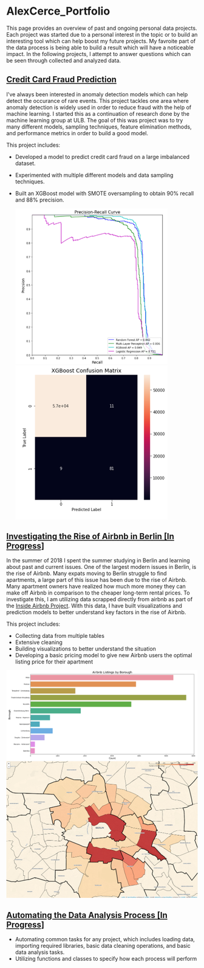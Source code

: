 # AlexCerce_Portfolio
This page provides an overview of past and ongoing personal data projects. Each project was started due to a personal
interest in the topic or to build an interesting tool which can help boost my future projects. My favroite part of the
data process is being able to build a result which will have a noticeable impact. In the following projects, I attempt
to answer questions which can be seen through collected and analyzed data.

## [Credit Card Fraud Prediction](https://github.com/alexcerce/CreditCardFraud)
I've always been interested in anomaly detection models which can help detect the occurance of rare events.
This project tackles one area where anomaly detection is widely used in order to reduce fraud with the help
of machine learning. I started this as a continuation of research done by the machine learning group at ULB.
The goal of this was project was to try many different models, sampling techniques, feature elimination methods,
and performance metrics in order to build a good model.

This project includes:
* Developed a model to predict credit card fraud on a large imbalanced dataset.
* Experimented with multiple different models and data sampling techniques.
* Built an XGBoost model with SMOTE oversampling to obtain 90% recall and 88% precision.
  
  <p float="left">
  <img src="images/PR.PNG" width="400" />
  <img src="images/XGBoost_ConfusionMatrix.PNG" width="400" />
  </p>

## [Investigating the Rise of Airbnb in Berlin \[In Progress\]](https://github.com/alexcerce/Berlin_Airbnb)
  In the summer of 2018 I spent the summer studying in Berlin and learning about past and current issues.
  One of the largest modern issues in Berlin, is the rise of Airbnb. Many expats moving to Berlin struggle
  to find apartments, a large part of this issue has been due to the rise of Airbnb. Many apartment owners have realized
  how much more money they can make off Airbnb in comparison to the cheaper long-term rental prices.
  To investigate this, I am utilizing data scrapped directly from airbnb as part of the [Inside Airbnb Project](http://insideairbnb.com/get-the-data.html).
  With this data, I have built visualizations and prediction models to better understand key factors
  in the rise of Airbnb.
  
  This project includes:
  * Collecting data from multiple tables
  * Extensive cleaning
  * Building visualizations to better understand the situation
  * Developing a basic pricing model to give new Airbnb users the optimal listing price for their apartment
  
  
  <img src="images/Airbnbcountplot.PNG" width="800" />
  <img src="images/AirbnbFolium_Capture1.PNG" width="800" />
  
  ## [Automating the Data Analysis Process \[In Progress\]](https://github.com/alexcerce/Berlin_Airbnb)
  
  * Automating common tasks for any project, which includes loading data, importing required libraries, 
    basic data cleaning operations, and basic data analysis tasks.
  * Utilizing functions and classes to specify how each process will perform
